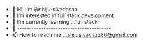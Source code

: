 - 👋 Hi, I’m @shiju-sivadasan
- 👀 I’m interested in full stack development
- 🌱 I’m currently learning ...full stack
- 💞️ ---------------------------------------
- 📫 How to reach me ...shijusivadazz86@gmail.com

<!---
shiju-sivadasan/shiju-sivadasan is a ✨ special ✨ repository because its `README.md` (this file) appears on your GitHub profile.
You can click the Preview link to take a look at your changes.
--->
